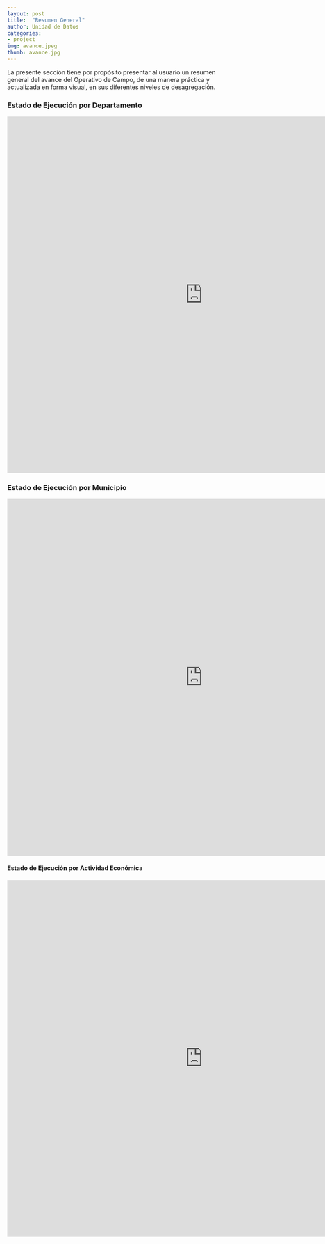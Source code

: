 ```yaml
---
layout: post
title:  "Resumen General"
author: Unidad de Datos
categories:
- project
img: avance.jpeg
thumb: avance.jpg
---
```


<p>La presente sección tiene por propósito presentar al usuario un resumen general del avance del Operativo de Campo, de una manera práctica y actualizada en forma visual, en sus diferentes niveles de desagregación.</p>
<div class="hline"></div>

### Estado de Ejecución por Departamento
<iframe frameborder="0" src="http://aru.noip.me/actjiwasa/idep.html" width="900" height="820" align="center"></iframe> 
<div class="hline"></div>

### Estado de Ejecución por Municipio
<iframe frameborder="0" src="http://aru.noip.me/actjiwasa/imun.html" width="900" height="820" align="center"></iframe> 
<div class="hline"></div>

#### Estado de Ejecución por Actividad Económica
<iframe frameborder="0" src="http://aru.noip.me/actjiwasa/iact.html" width="900" height="820" align="center"></iframe> 

